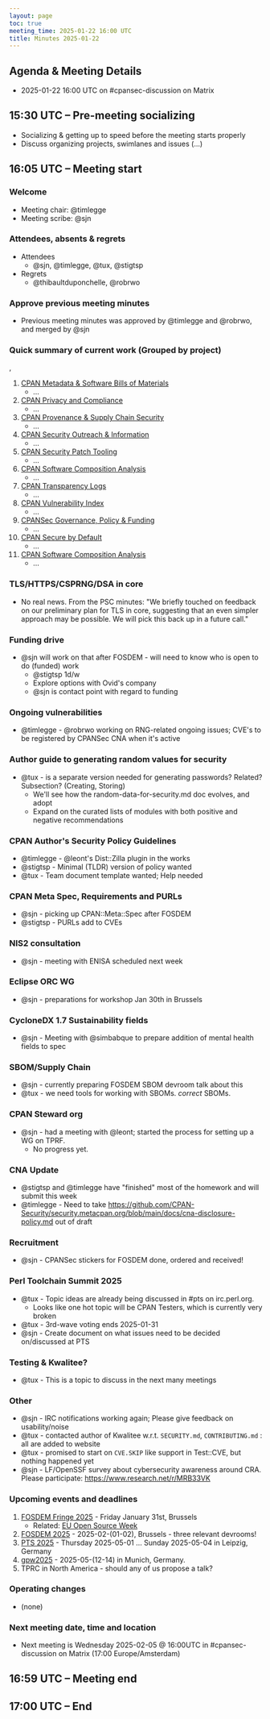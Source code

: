 ```yaml
---
layout: page
toc: true
meeting_time: 2025-01-22 16:00 UTC
title: Minutes 2025-01-22
---
```


## Agenda & Meeting Details

* 2025-01-22 16:00 UTC on #cpansec-discussion on Matrix

## 15:30 UTC – Pre-meeting socializing

*   Socializing & getting up to speed before the meeting starts properly
*   Discuss organizing projects, swimlanes and issues (...)

## 16:05 UTC – Meeting start

### Welcome

*   Meeting chair: @timlegge
*   Meeting scribe: @sjn

### Attendees, absents & regrets

*   Attendees
    * @sjn, @timlegge, @tux, @stigtsp
*   Regrets
    * @thibaultduponchelle, @robrwo

### Approve previous meeting minutes
*   Previous meeting minutes was approved by @timlegge and @robrwo, and merged by @sjn


### Quick summary of current work (Grouped by project)
, 
1.  [CPAN Metadata & Software Bills of Materials](https://github.com/orgs/CPAN-Security/projects/1)
    *   …
2.  [CPAN Privacy and Compliance](https://github.com/orgs/CPAN-Security/projects/9)
    *   …
3.  [CPAN Provenance & Supply Chain Security](https://github.com/orgs/CPAN-Security/projects/3)
    *   …
4.  [CPAN Security Outreach & Information](https://github.com/orgs/CPAN-Security/projects/12)
    *   …
5.  [CPAN Security Patch Tooling](https://github.com/orgs/CPAN-Security/projects/11)
    *   …
6.  [CPAN Software Composition Analysis](https://github.com/orgs/CPAN-Security/projects/6)
    *   …
7.  [CPAN Transparency Logs](https://github.com/orgs/CPAN-Security/projects/2)
    *   …
8.  [CPAN Vulnerability Index](https://github.com/orgs/CPAN-Security/projects/10)
    *   …
9.  [CPANSec Governance, Policy & Funding](https://github.com/orgs/CPAN-Security/projects/7)
    *   …
10. [CPAN Secure by Default](https://github.com/orgs/CPAN-Security/projects/15)
    *   …
11. [CPAN Software Composition Analysis](https://github.com/orgs/CPAN-Security/projects/6)
    *   …

### TLS/HTTPS/CSPRNG/DSA in core
- No real news. From the PSC minutes: "We briefly touched on feedback on our preliminary plan for TLS in core, suggesting that an even simpler approach may be possible. We will pick this back up in a future call."

### Funding drive
- @sjn will work on that after FOSDEM - will need to know who is open to do (funded) work
    - @stigtsp 1d/w
    - Explore options with Ovid's company
    - @sjn is contact point with regard to funding

### Ongoing vulnerabilities
- @timlegge - @robrwo working on RNG-related ongoing issues; CVE's to be registered by CPANSec CNA when it's active

### Author guide to generating random values for security
- @tux - is a separate version needed for generating passwords? Related? Subsection? (Creating, Storing)
    - We'll see how the random-data-for-security.md doc evolves, and adopt
    - Expand on the curated lists of modules with both positive and negative recommendations

### CPAN Author's Security Policy Guidelines
- @timlegge - @leont's Dist::Zilla plugin in the works
- @stigtsp - Minimal (TLDR) version of policy wanted
- @tux - Team document template wanted; Help needed

### CPAN Meta Spec, Requirements and PURLs
- @sjn - picking up CPAN::Meta::Spec after FOSDEM
- @stigtsp - PURLs add to CVEs

### NIS2 consultation
- @sjn - meeting with ENISA scheduled next week

### Eclipse ORC WG
- @sjn - preparations for workshop Jan 30th in Brussels

### CycloneDX 1.7 Sustainability fields
- @sjn - Meeting with @simbabque to prepare addition of mental health fields to spec

### SBOM/Supply Chain
- @sjn - currently preparing FOSDEM SBOM devroom talk about this
- @tux - we need tools for working with SBOMs. *correct* SBOMs.

### CPAN Steward org
- @sjn - had a meeting with @leont; started the process for setting up a WG on TPRF.
    - No progress yet.

### CNA Update
- @stigtsp and @timlegge have "finished" most of the homework and will submit this week
- @timlegge - Need to take https://github.com/CPAN-Security/security.metacpan.org/blob/main/docs/cna-disclosure-policy.md out of draft

### Recruitment
- @sjn - CPANSec stickers for FOSDEM done, ordered and received!

### Perl Toolchain Summit 2025
- @tux - Topic ideas are already being discussed in #pts on irc.perl.org.
    - Looks like one hot topic will be CPAN Testers, which is currently very broken
- @tux - 3rd-wave voting ends 2025-01-31
- @sjn - Create document on what issues need to be decided on/discussed at PTS

### Testing & Kwalitee?
- @tux - This is a topic to discuss in the next many meetings

### Other
- @sjn - IRC notifications working again; Please give feedback on usability/noise
- @tux - contacted author of Kwalitee w.r.t. `SECURITY.md`, `CONTRIBUTING.md` : all are added to website
- @tux - promised to start on `CVE.SKIP` like support in Test::CVE, but nothing happened yet
- @sjn - LF/OpenSSF survey about cybersecurity awareness around CRA. Please participate: https://www.research.net/r/MRB33VK

### Upcoming events and deadlines
1. [FOSDEM Fringe 2025](https://fosdem.org/2025/fringe/) - Friday January 31st, Brussels
    * Related: [EU Open Source Week](https://opensourceweek.eu/)
1. [FOSDEM 2025](https://fosdem.org/2025/) - 2025-02-(01-02), Brussels - three relevant devrooms!
1. [PTS 2025](https://perltoolchainsummit.org/pts2025/) - Thursday 2025-05-01 … Sunday 2025-05-04 in Leipzig, Germany
1. [gpw2025](https://act.yapc.eu/gpw2025/) - 2025-05-(12-14) in Munich, Germany.
1. TPRC in North America - should any of us propose a talk?

### Operating changes
*   (none)

### Next meeting date, time and location
*   Next meeting is Wednesday 2025-02-05 @ 16:00UTC in #cpansec-discussion on Matrix (17:00 Europe/Amsterdam)

## 16:59 UTC – Meeting end

## 17:00 UTC – End
